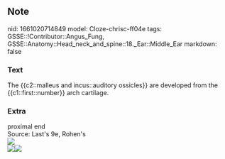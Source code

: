 ## Note
nid: 1661020714849
model: Cloze-chrisc-ff04e
tags: GSSE::!Contributor::Angus_Fung, GSSE::Anatomy::Head_neck_and_spine::18._Ear::Middle_Ear
markdown: false

### Text
The {{c2::malleus and incus::auditory ossicles}} are developed from the {{c1::first::number}} arch cartilage.

### Extra
<div>
  proximal end
</div>Source: Last's 9e, Rohen's
<div>
  <div><img src=
  "paste-954b58fdee62f3b9eb706f23b1af7d7d336c63e6.jpg"></div>
  <div>
    <div><img src= 
    "paste-d1ba0931b66c1bf2909a26fdd2931968c3500313.jpg"><img src= 
    "paste-95819e2de4cdf421cab98a9cdd583537d6847489.jpg"></div>
  </div>
</div>
